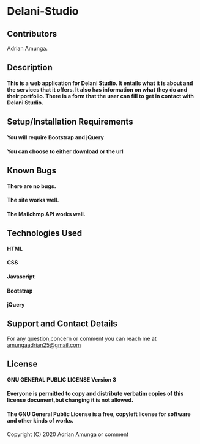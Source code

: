 # Delani-Studio

## Contributors
Adrian Amunga.

## Description
#### This is a web application for Delani Studio. It entails what it is about and the services that it offers. It also has information on what they do and their portfolio. There is a form that the user can fill to get in contact with Delani Studio.

## Setup/Installation Requirements
#### You will require Bootstrap and jQuery
#### You can choose to either download or the url

## Known Bugs
#### There are no bugs.
#### The site works well.
#### The Mailchmp API works well.

## Technologies Used
#### HTML
#### CSS
#### Javascript
#### Bootstrap
#### jQuery

## Support and Contact Details
For any question,concern or comment you can reach me at amungaadrian25@gmail.com 

## License
#### GNU GENERAL PUBLIC LICENSE Version 3
#### Everyone is permitted to copy and distribute verbatim copies of this license document,but changing it is not allowed.
#### The GNU General Public License is a free, copyleft license for software and other kinds of works.
Copyright (C) 2020 Adrian Amunga
 or comment
